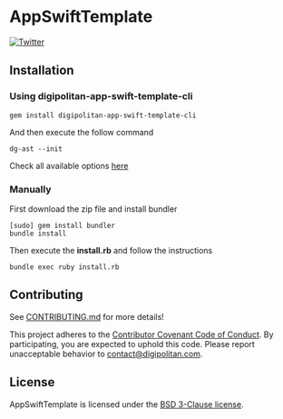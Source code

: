 AppSwiftTemplate
=================================

[![Twitter](https://img.shields.io/badge/twitter-@Digipolitan-blue.svg?style=flat)](http://twitter.com/Digipolitan)

## Installation

### Using digipolitan-app-swift-template-cli

```Shell
gem install digipolitan-app-swift-template-cli
```

And then execute the follow command

```Shell
dg-ast --init
```

Check all available options [here](https://github.com/Digipolitan/app-swift-template-cli)

### Manually

First download the zip file and install bundler

```Shell
[sudo] gem install bundler
bundle install
```

Then execute the **install.rb** and follow the instructions

```Shell
bundle exec ruby install.rb
```

## Contributing

See [CONTRIBUTING.md](CONTRIBUTING.md) for more details!

This project adheres to the [Contributor Covenant Code of Conduct](CODE_OF_CONDUCT.md).
By participating, you are expected to uphold this code. Please report
unacceptable behavior to [contact@digipolitan.com](mailto:contact@digipolitan.com).

## License

AppSwiftTemplate is licensed under the [BSD 3-Clause license](LICENSE).
